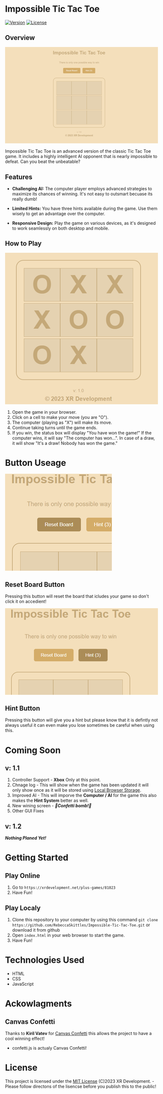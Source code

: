 # Impossible Tic Tac Toe
[![Version](https://img.shields.io/badge/version-1.0-brightgreen.svg)]([https://github.com/RebeccaSKittles/Im](https://github.com/RebeccaSkittles/Impossible-Tic-Tac-Toe))
[![License](https://img.shields.io/badge/license-MIT-blue.svg)]([https://github.com/yourusername/your-repo](https://github.com/RebeccaSkittles/Impossible-Tic-Tac-Toe))

## Overview
![Tic-Tac-Toe-Art-1](art/art1.png)

Impossible Tic Tac Toe is an advanced version of the classic Tic Tac Toe game. It includes a highly intelligent AI opponent that is nearly impossible to defeat. Can you beat the unbeatable?

## Features

- **Challenging AI:** The computer player employs advanced strategies to maximize its chances of winning. It's not easy to outsmart becuase its really dumb!

- **Limited Hints:** You have three hints available during the game. Use them wisely to get an advantage over the computer.

- **Responsive Design:** Play the game on various devices, as it's designed to work seamlessly on both desktop and mobile.

## How to Play
![Tic-Tac-Toe-Art-4](art/art4.png)
1. Open the game in your browser.
2. Click on a cell to make your move (you are "O").
4. The computer (playing as "X") will make its move.
5. Continue taking turns until the game ends.
6. If you win, the status box will display "You have won the game!" If the computer wins, it will say "The computer has won...". In case of a draw, it will show "It's a draw! Nobody has won the game."

# Button Useage
![Tic-Tac-Toe-Art-3](art/art3.png)
## Reset Board Button
Pressing this button will reset the board that icludes your game so don't click it on accedient!

![Tic-Tac-Toe-Art-2](art/art2.png)
## Hint Button
Pressing this button will give you a hint but please know that it is defintly not always useful it can even make you lose sometimes be careful when using this.

# Coming Soon
## v: 1.1
1. Controller Support - **Xbox** Only at this point.
2. Chnage log - This will show when the game has been updated it will only show once as it will be stored using [Local Browser Storage](https://en.wikipedia.org/wiki/Web_storage).
3. Improved AI - This will imporve the **Computer / AI** for the game this also makes the **Hint System** better as well.
4. New wining screen - ***🎉Confetti bomb!🎉***
5. Other GUI Fixes
## v: 1.2
***Nothing Planed Yet!***

# Getting Started

## Play Online
1. Go to `https://xrdevelopment.net/plus-games/81023`
2. Have Fun!

## Play Localy
1. Clone this repository to your computer by using this command `git clone https://github.com/RebeccaSkittles/Impossible-Tic-Tac-Toe.git` or download it from github
2. Open `index.html` in your web browser to start the game.
3. Have Fun!
   
# Technologies Used

- HTML
- CSS
- JavaScript

# Ackowlagments
## Canvas Confetti
Thanks to **Kiril Vatev** for [Canvas Confetti](https://github.com/catdad/canvas-confetti) this allows the project to have a cool winning effect!
- confetti.js is actualy Canvas Confetti!

# License

This project is licensed under the [MIT License](lisence.txt) 
(C)2023 XR Development. - Please follow directons of the lisencse before you publish this to the public!
